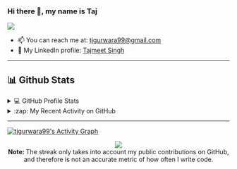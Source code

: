 ### Hi there 👋, my name is Taj

![](https://komarev.com/ghpvc/?username=tjgurwara99&label=PROFILE+VIEWS)


<!--
**tjgurwara99/tjgurwara99** is a ✨ _special_ ✨ repository because its `README.md` (this file) appears on your GitHub profile.


Here are some ideas to get you started:

- 🔭 I’m currently working on ...
- 🌱 I’m currently learning ...
- 👯 I’m looking to collaborate on ...
- 🤔 I’m looking for help with ...
- 💬 Ask me about ...
- 📫 How to reach me: ...
- 😄 Pronouns: ...
- ⚡ Fun fact: ...
-->

- 📫 You can reach me at: [tjgurwara99@gmail.com](mailto:tjgurwara99@gmail.com)
- 👤 My LinkedIn profile: [Tajmeet Singh](https://linkedin.com/in/tajmeet)

---

## 📊 Github Stats

<!-- https://github.com/anuraghazra/github-readme-stats -->
<details> 
  <summary>💻 GitHub Profile Stats</summary>
  <br/>
    <a href="https://github.com/anuraghazra/github-readme-stats"><img alt="tjgurwara99's Github Stats" src="https://github-readme-stats.vercel.app/api?username=tjgurwara99&show_icons=true&count_private=true&theme=react&hide_border=true&bg_color=0D1117" /></a>
  <a href="https://github.com/anuraghazra/github-readme-stats"><img alt="tjgurwara99's Top Languages" src="https://github-readme-stats.vercel.app/api/top-langs/?username=tjgurwara99&langs_count=8&layout=compact&theme=react&hide_border=true&bg_color=0D1117" /></a>
  <br/>
  <strong>Note:</strong> Top languages is only a metric of the languages my github code/repositories consists of. Therefore it doesn't reflect my experience or skill level
  accurately.
</details>

<!-- https://github.com/jamesgeorge007/github-activity-readme -->
<details>
  <summary> :zap: My Recent Activity on GitHub </summary>
  <br/>

<!--START_SECTION:activity-->
1. 🗣 Commented on [#785](https://github.com/TheAlgorithms/Javascript/issues/785) in [TheAlgorithms/Javascript](https://github.com/TheAlgorithms/Javascript)
2. 🗣 Commented on [#492](https://github.com/TheAlgorithms/Go/issues/492) in [TheAlgorithms/Go](https://github.com/TheAlgorithms/Go)
3. ❗️ Opened issue [#490](https://github.com/TheAlgorithms/Go/issues/490) in [TheAlgorithms/Go](https://github.com/TheAlgorithms/Go)
4. 🎉 Merged PR [#484](https://github.com/TheAlgorithms/Go/pull/484) in [TheAlgorithms/Go](https://github.com/TheAlgorithms/Go)
5. 🎉 Merged PR [#476](https://github.com/TheAlgorithms/Go/pull/476) in [TheAlgorithms/Go](https://github.com/TheAlgorithms/Go)
<!--END_SECTION:activity-->
</details>


---

<!-- https://github.com/ashutosh00710/github-readme-activity-graph -->
<a href="https://github.com/ashutosh00710/github-readme-activity-graph"><img alt="tjgurwara99's Activity Graph" src="https://activity-graph.herokuapp.com/graph?username=tjgurwara99&bg_color=0D1117&color=5BCDEC&line=5BCDEC&point=FFFFFF&hide_border=true" /></a>


<!-- https://github.com/DenverCoder1/github-readme-streak-stats -->
<p align="center">
  <a href="https://github.com/tjgurwara99/github-readme-streak-stats">
    <img src="https://github-readme-streak-stats.herokuapp.com/?user=tjgurwara99&theme=dark&hide_border=true&background=0D1117&stroke=0000"/>
  </a>
  <br/>
  <strong> Note: </strong> The streak only takes into account my public contributions on GitHub, and therefore is not an accurate metric of how often I write code.
</p>
